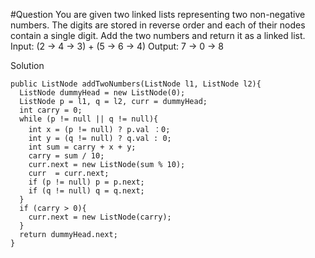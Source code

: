 #Question
You are given two linked lists representing two non-negative numbers. The digits are stored in reverse order and each of their nodes contain a single digit. Add the two numbers and return it as a linked list.
Input: (2 -> 4 -> 3) + (5 -> 6 -> 4)
Output: 7 -> 0 -> 8

Solution
```
public ListNode addTwoNumbers(ListNode l1, ListNode l2){
  ListNode dummyHead = new ListNode(0);
  ListNode p = l1, q = l2, curr = dummyHead;
  int carry = 0;
  while (p != null || q != null){
    int x = (p != null) ? p.val ：0;
    int y = (q != null) ? q.val : 0;
    int sum = carry + x + y;
    carry = sum / 10;
    curr.next = new ListNode(sum % 10);
    curr  = curr.next;
    if (p != null) p = p.next;
    if (q != null) q = q.next;
  }
  if (carry > 0){
    curr.next = new ListNode(carry);
  }
  return dummyHead.next;
}
```
